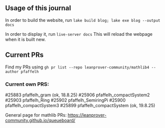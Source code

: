 ## Usage of this journal

In order to build the website, run
`lake build blog; lake exe blog --output docs`

In order to display it, run
`live-server docs`
This will reload the webpage when it is built new.

## Current PRs 

Find my PRs using
`gh pr list --repo leanprover-community/mathlib4 --author pfaffelh`

### Current own PRS: 
#25883 pfaffelh_gram (ok, 18.8.25)
#25906 pfaffelh_compactSystem2  
#25903 pfaffelh_Ring 
#25902 pfaffelh_SemiringPi
#25900 pfaffelh_compactSystem3 
#25899 pfaffelh_compactSystem (ok, 19.8.25)

General page for mathlib PRs:
https://leanprover-community.github.io/queueboard/
